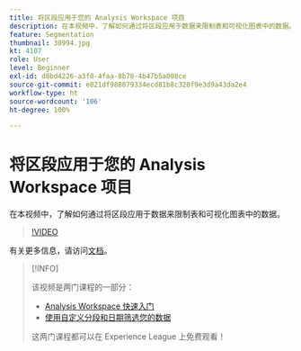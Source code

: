 ```yaml
---
title: 将区段应用于您的 Analysis Workspace 项目
description: 在本视频中，了解如何通过将区段应用于数据来限制表和可视化图表中的数据。
feature: Segmentation
thumbnail: 30994.jpg
kt: 4107
role: User
level: Beginner
exl-id: d8bd4226-a3f0-4faa-8b78-4b47b5a008ce
source-git-commit: e021df988079334ecd81b8c320f9e3d9a43da2e4
workflow-type: ht
source-wordcount: '106'
ht-degree: 100%

---
```


# 将区段应用于您的 Analysis Workspace 项目

在本视频中，了解如何通过将区段应用于数据来限制表和可视化图表中的数据。

>[!VIDEO](https://video.tv.adobe.com/v/30994/?quality=12)

有关更多信息，请访问[文档](https://experienceleague.adobe.com/docs/analytics/components/segmentation/segmentation-workflow/t-seg-apply.html)。

>[!INFO]
>
> 该视频是两门课程的一部分：
> * [Analysis Workspace 快速入门](https://experienceleague.adobe.com/?recommended=Analytics-U-1-2020.1.workspace)
> * [使用自定义分段和日期筛选您的数据](https://experienceleague.adobe.com/?recommended=Analytics-U-1-2021.1.filterdata)
>
> 这两门课程都可以在 Experience League 上免费观看！

